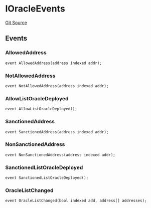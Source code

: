 # IOracleEvents
[Git Source](https://github.com/thrackle-io/rules-protocol/blob/108c58e2bb8e5c2e5062cebb48a41dcaadcbfcd8/src/interfaces/IEvents.sol)


## Events
### AllowedAddress

```solidity
event AllowedAddress(address indexed addr);
```

### NotAllowedAddress

```solidity
event NotAllowedAddress(address indexed addr);
```

### AllowListOracleDeployed

```solidity
event AllowListOracleDeployed();
```

### SanctionedAddress

```solidity
event SanctionedAddress(address indexed addr);
```

### NonSanctionedAddress

```solidity
event NonSanctionedAddress(address indexed addr);
```

### SanctionedListOracleDeployed

```solidity
event SanctionedListOracleDeployed();
```

### OracleListChanged

```solidity
event OracleListChanged(bool indexed add, address[] addresses);
```

